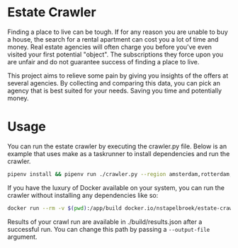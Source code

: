 # Estate Crawler

Finding a place to live can be tough. If for any reason you are unable 
to buy a house, the search for a rental apartment can cost you a lot 
of time and money. Real estate agencies will often charge you before
you've even visited your first potential "object". 
The subscriptions they force upon you are unfair and do not 
guarantee success of finding a place to live.

This project aims to relieve some pain by giving you insights of the 
offers at several agencies. By collecting and comparing this data, 
you can pick an agency that is best suited for your needs. 
Saving you time and potentially money.

# Usage
You can run the estate crawler by executing the crawler.py file. Below is an example that uses make as a taskrunner
to install dependencies and run the crawler.

```bash
pipenv install && pipenv run ./crawler.py --region amsterdam,rotterdam,arnhem
```
If you have the luxury of Docker available on your system, you can run the crawler without installing any dependencies like so:
```bash
docker run --rm -v $(pwd):/app/build docker.io/nstapelbroek/estate-crawler --region amsterdam
```

Results of your crawl run are available in ./build/results.json after a successful run. You can change this path by passing
a `--output-file` argument.

